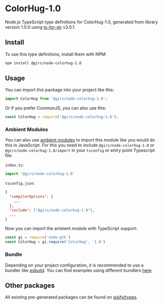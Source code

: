 
# ColorHug-1.0

Node.js TypeScript type definitions for ColorHug-1.0, generated from library version 1.0.0 using [ts-for-gir](https://github.com/gjsify/ts-for-gir) v3.0.1.


## Install

To use this type definitions, install them with NPM:
```bash
npm install @girs/node-colorhug-1.0
```

## Usage

You can import this package into your project like this:
```ts
import ColorHug from '@girs/node-colorhug-1.0';
```

Or if you prefer CommonJS, you can also use this:
```ts
const ColorHug = require('@girs/node-colorhug-1.0');
```

### Ambient Modules

You can also use [ambient modules](https://github.com/gjsify/ts-for-gir/tree/main/packages/cli#ambient-modules) to import this module like you would do this in JavaScript.
For this you need to include `@girs/node-colorhug-1.0` or `@girs/node-colorhug-1.0/import` in your `tsconfig` or entry point Typescript file:

`index.ts`:
```ts
import '@girs/node-colorhug-1.0'
```

`tsconfig.json`:
```json
{
  "compilerOptions": {
    ...
  },
  "include": ["@girs/node-colorhug-1.0"],
  ...
}
```

Now you can import the ambient module with TypeScript support: 

```ts
const gi = require('node-gtk')
const ColorHug = gi.require('ColorHug', '1.0')
```


### Bundle

Depending on your project configuration, it is recommended to use a bundler like [esbuild](https://esbuild.github.io/). You can find examples using different bundlers [here](https://github.com/gjsify/ts-for-gir/tree/main/examples).

## Other packages

All existing pre-generated packages can be found on [gjsify/types](https://github.com/gjsify/types).

